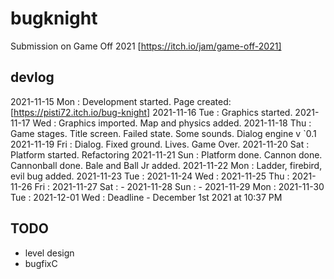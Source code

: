 # bugknight
Submission on Game Off 2021 [https://itch.io/jam/game-off-2021]

## devlog

2021-11-15 Mon : Development started. Page created: [https://pisti72.itch.io/bug-knight]
2021-11-16 Tue : Graphics started.
2021-11-17 Wed : Graphics imported. Map and physics added.
2021-11-18 Thu : Game stages. Title screen. Failed state. Some sounds. Dialog engine v `0.1
2021-11-19 Fri : Dialog. Fixed ground. Lives. Game Over.
2021-11-20 Sat : Platform started. Refactoring
2021-11-21 Sun : Platform done. Cannon done. Cannonball done. Bale and Ball Jr added.
2021-11-22 Mon : Ladder, firebird, evil bug added.
2021-11-23 Tue :
2021-11-24 Wed :
2021-11-25 Thu :
2021-11-26 Fri :
2021-11-27 Sat : -
2021-11-28 Sun : -
2021-11-29 Mon :
2021-11-30 Tue :
2021-12-01 Wed : Deadline - December 1st 2021 at 10:37 PM

## TODO

- level design
- bugfixC